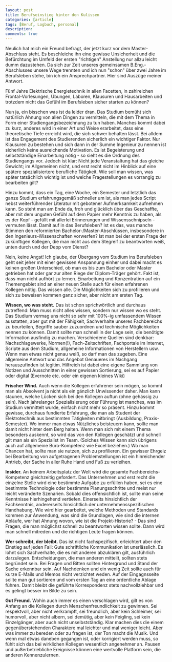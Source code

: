 ```yaml
---
layout: post
title: Berufseinstieg hinter den Kulissen
categories: [article]
tags: [Beruf, Logbuch, personal]
description: 
comments: true
---
```


Neulich hat mich ein Freund befragt, der jetzt kurz vor dem Master-Abschluss steht. Es beschleiche ihn eine gewisse Unsicherheit und die Befürchtung im Umfeld der ersten "richtigen" Anstellung nur allzu leicht dumm dazustehen. Da sich zur Zeit unseres gemeinsamen B.Eng.-Abschlusses unsere Wege trennten und ich nun "schon" über zwei Jahre im Berufsleben stehe, bin ich ein Ansprechpartner. Hier sind Auszüge meiner Antwort.

Fünf Jahre Elektrische Energietechnik in allen Facetten, in zahlreichen Frontal-Vorlesungen, Übungen, Laboren, Klausuren und Hausarbeiten und trotzdem nicht das Gefühl im Berufsleben sicher starten zu können? 

<!--more-->
Nun ja, ein bisschen was ist da leider dran. Das Studium bemüht sich natürlich Ahnung von allen Dingen zu vermitteln, die mit dem Thema in Form einer Studiengangsbezeichnung zu tun haben. Manches kommt dabei zu kurz, anderes wird in einer Art und Weise erarbeitet, dass eine theoretische Tiefe erreicht wird, die sich schwer behalten lässt. Bei alldem ist das Engagement des Studierenden sicherlich ein wichtiger Faktor. Nur Klausuren zu bestehen und sich dann in der Summe Ingenieur zu nennen ist sicherlich keine ausreichende Motivation. Es ist Begeisterung und selbstständige Einarbeitung nötig - so sieht es die Ordnung des Studiengangs vor. Jedoch ist klar: Nicht jede Veranstaltung hat das gleiche Gewicht; im Allgemeinen nicht, und erst recht nicht im Hinblick auf eine spätere spezialisiertere berufliche Tätigkeit. Wie soll man wissen, was später tatsächlich wichtig ist und welche Fragestellungen es vorrangig zu bearbeiten gilt?

Hinzu kommt, dass ein Tag, eine Woche, ein Semester und letztlich das ganze Studium erfahrungsgemäß schneller um ist, als man jedes Script nebst weiterführender Literatur mit gebotener Aufmerksamkeit aufnehmen kann. So steht man am Ende da, froh und glücklich über das Geschaffte, aber mit dem unguten Gefühl auf dem Papier mehr Kenntnis zu haben, als es der Kopf - gefüllt mit allerlei Erinnerungen und Wissensschnipseln - vermuten lässt. Damit auf in das Berufsleben? Ist es das, was manche Stimmen den reformierten Bachelor-/Master-Abschlüssen, insbesondere in den Ingenieurs-Wissenschaften vorwerfen? Ist man bei der ersten Frage der zukünftigen Kollegen, die man nicht aus dem Stegreif zu beantworten weiß, unten durch und der Depp vom Dienst?

Nein, keine Angst! Ich glaube, der Übergang vom Studium ins Berufsleben geht seit jeher mit einer gewissen Anspannung einher und dabei macht es keinen großen Unterschied, ob man es bis zum Bachelor oder Master getrieben hat oder gar zur alten Riege der Diplom-Träger gehört. Fakt ist, dass man nicht aufhört zu lernen. Einarbeitung und Konzentration auf ein Themengebiet sind an einer neuen Stelle auch für einen erfahrenen Kollegen nötig. Das wissen alle. Die Möglichkeiten sich zu profilieren und sich zu beweisen kommen ganz sicher, aber nicht am ersten Tag. 

**Wissen, wo was steht.** Das ist schon sprichwörtlich und durchaus zutreffend: Man muss nicht alles wissen, sondern nur wissen wo es steht. Das Studium vermag uns nicht so sehr mit 100%-ig umfassendem Wissen ausstatten, aber gut mit der Fähigkeit, Sachverhalte unseres Fachbereichs zu beurteilen, Begriffe sauber zuzuordnen und technische Möglichkeiten nennen zu können. Damit sollte man schnell in der Lage sein, die benötigte Information ausfindig zu machen. Verschiedene Quellen sind denkbar: Nachschlagewerke, Normen(!), Fach-Zeitschriften, Fachportale im Internet, Scripte aus dem Studium, allgemeine Informationen von Herstellern usw. Wenn man etwas nicht genau weiß, so darf man das zugeben. Eine allgemeine Antwort und das Angebot Genaueres im Nachgang herauszufinden ist legitim. Hilfreich ist dabei eine eigene Sammlung von Notizen und Ausschnitten in einer gewissen Sortierung, sei es auf Papier oder digital (Evernote etc. oder ein eigenen kleines Wiki)

**Frischer Wind.** Auch wenn die Kollegen erfahrener sein mögen, so kommt man als Absolvent ja nicht als ein gänzlich Unwissender daher. Man kann staunen, welche Lücken sich bei den Kollegen auftun (ohne gehässig zu sein). Nach jahrelanger Spezialisierung oder Führung ist manches, was im Studium vermittelt wurde, einfach nicht mehr so präsent. Hinzu kommt gewisse, durchaus fundierte Erfahrung, die man als Student der Elektrotechnik aus bestimmten Tätigkeiten mitbringt (Ausbildung, Praxis-Semester). Wo immer man etwas Nützliches beisteuern kann, sollte man damit nicht hinter dem Berg halten. Wenn man sich mit einem Thema besonders auskennt, so wird das von den Kollegen geschätzt und schnell gilt man als ein Spezialist im Team. (Solches Wissen kann sich übrigens auch auf allgemeine Büro-Kompetenz wie Excel beziehen.) Wo man Chancen hat, sollte man sie nutzen, sich zu profilieren. Ein gewisser Ehrgeiz bei Bearbeitung von aufgetragenen Problemstellungen ist ein hinreichender Antrieb, der Sache in aller Ruhe Hand und Fuß zu verleihen.

**Insider.** An keinem Arbeitsplatz der Welt wird die gesamte Fachbereichs-Kompetenz gleichzeitig gefordert. Das Unternehmen und erst recht die einzelne Stelle wird eine bestimmte Aufgabe zu erfüllen haben, sei es eine bestimmte Technologie oder bestimmte Planungsschritte und meist nur leicht veränderte Szenarien. Sobald dies offensichtlich ist, sollte man seine Kenntnisse hierhingehend vertiefen. Einerseits hinsichtlich der Fachkenntnis, andererseits hinsichtlich der unternehmensspezifischen Handhabung. Wie wird hier gearbeitet, welche Methoden und Standards kommen zur Anwendung, was sind die Grundlagen, wie sind die internen Abläufe, wer hat Ahnung wovon, wie ist die Projekt-Historie? - Das sind Fragen, die man möglichst schnell zu beantworten wissen sollte. Dann wird man schnell mitreden und die richtigen Leute fragen können.

**Wer schreibt, der bleibt.** Das ist nicht fachspezifisch, erleichtert aber den Einstieg auf jeden Fall: Gute schriftliche Kommunikation ist unerlässlich. Es lohnt sich Sachverhalte, die es mit anderen abzuklären gilt, ausführlich darzulegen. Entscheidungen, die man anderen mitteilt, sollten stets begründet sein. Bei Fragen und Bitten sollten Hintergrund und Stand der Sache erkennbar sein. Auf Nachdenken und ein wenig Zeit sollte auch für kurze E-Mails und Memos nicht verzichtet weden. Auf der Eingagnsseite sollte man gut sortieren und vom ersten Tag an eine ordentliche Ablage führen. Damit bleibt die geführte Korrespondenz stets nachvollziehbar und es gelingt besser im Bilde zu sein.

**Gut Freund.** Wohin auch immer es einen verschlagen wird, gilt es von Anfang an die Kollegen durch Menschenfreundlichkeit zu gewinnen. Sei respektvoll, aber nicht verkrampft, sei freundlich, aber kein Schleimer, sei humorvoll, aber nicht albern, sei demütig, aber kein Feigling, sei kein Einzelgänger, aber auch nicht unselbstständig. Klar machen dies die einem gegenüberstehenden Charaktere mal leichter und mal weniger leicht. Aber was immer zu bereden oder zu fragen ist, der Ton macht die Musik. Und wenn mal etwas daneben gegangen ist, oder korrigiert werden muss, so fühlt sich das bei wirklichen Kollegen wesentlich angenehmer an. Pausen und außerbetriebliche Ereignisse können eine wertvolle Platform sein, die anderen Kennenzulernen.
